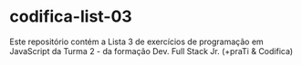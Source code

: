 # codifica-list-03
Este repositório contém a Lista 3 de exercícios de programação em JavaScript da Turma 2 - da formação Dev. Full Stack Jr. (+praTi &amp; Codifica)
